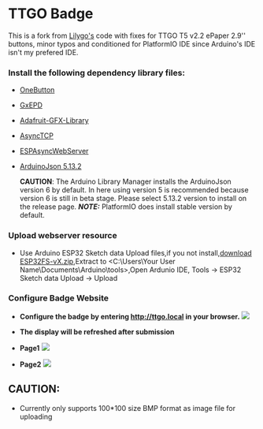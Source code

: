 TTGO Badge 
========================

This is a fork from [Lilygo's](https://github.com/lewisxhe/TTGO-Electronic-Badge) code with fixes for TTGO T5 v2.2 ePaper 2.9'' buttons, minor typos and conditioned for PlatformIO IDE since Arduino's IDE isn't my prefered IDE.

### Install the following dependency library files:
- [OneButton](https://github.com/mathertel/OneButton)
- [GxEPD](https://github.com/ZinggJM/GxEPD)
- [Adafruit-GFX-Library](https://github.com/adafruit/Adafruit-GFX-Library)
- [AsyncTCP](https://github.com/me-no-dev/AsyncTCP)
- [ESPAsyncWebServer](https://github.com/me-no-dev/ESPAsyncWebServer)
- [ArduinoJson 5.13.2](https://github.com/bblanchon/ArduinoJson/releases)

    **CAUTION**: The Arduino Library Manager installs the ArduinoJson version 6 by default.
    In here using version 5 is recommended because version 6 is still in beta stage. Please select 5.13.2 version to install on the release page. ***NOTE:*** PlatformIO does install stable version by default.

### Upload webserver resource
- Use Arduino ESP32 Sketch data Upload files,if you not install,[download ESP32FS-vX.zip](https://github.com/me-no-dev/arduino-esp32fs-plugin/releases),Extract to <C:\Users\Your User Name\Documents\Arduino\tools>,Open Ardunio IDE,  Tools -> ESP32 Sketch data Upload -> Upload

### Configure Badge Website

- **Configure the badge by entering http://ttgo.local in your browser.**
![](images/3.png)

- **The display will be refreshed after submission**
- **Page1**
![](images/1.png)
- **Page2**
![](images/2.png)


## CAUTION:
- Currently only supports 100*100 size BMP format as image file for uploading
